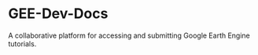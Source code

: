 # GEE-Dev-Docs
A collaborative platform for accessing and submitting Google Earth Engine tutorials.
